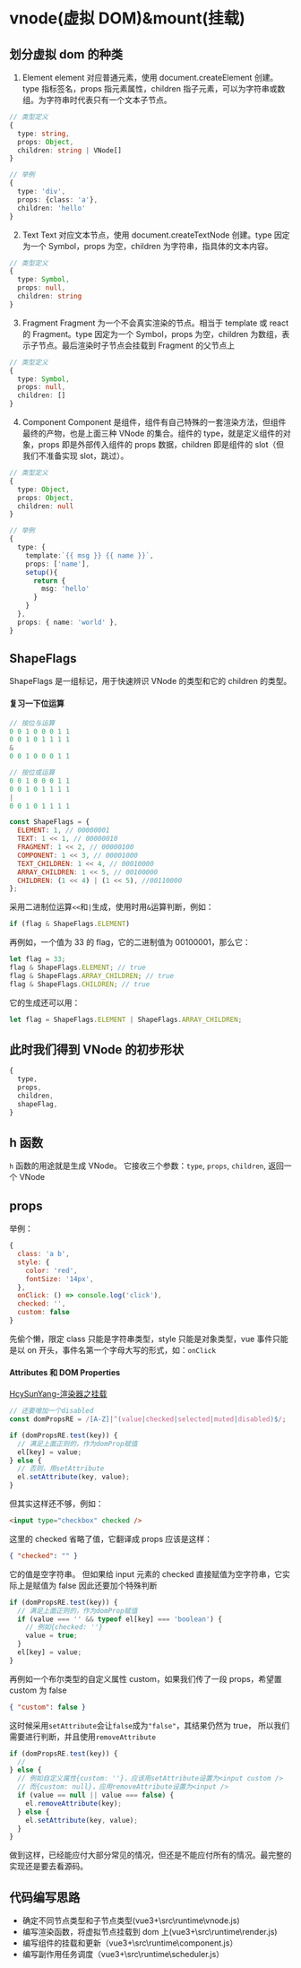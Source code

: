 # vnode(虚拟 DOM)&mount(挂载)

## 划分虚拟 dom 的种类

1. Element
   element 对应普通元素，使用 document.createElement 创建。type 指标签名，props 指元素属性，children 指子元素，可以为字符串或数组。为字符串时代表只有一个文本子节点。

```typescript
// 类型定义
{
  type: string,
  props: Object,
  children: string | VNode[]
}

// 举例
{
  type: 'div',
  props: {class: 'a'},
  children: 'hello'
}
```

2. Text
   Text 对应文本节点，使用 document.createTextNode 创建。type 因定为一个 Symbol，props 为空，children 为字符串，指具体的文本内容。

```typescript
// 类型定义
{
  type: Symbol,
  props: null,
  children: string
}

```

3. Fragment
   Fragment 为一个不会真实渲染的节点。相当于 template 或 react 的 Fragment。type 因定为一个 Symbol，props 为空，children 为数组，表示子节点。最后渲染时子节点会挂载到 Fragment 的父节点上

```typescript
// 类型定义
{
  type: Symbol,
  props: null,
  children: []
}

```

4. Component
   Component 是组件，组件有自己特殊的一套渲染方法，但组件最终的产物，也是上面三种 VNode 的集合。组件的 type，就是定义组件的对象，props 即是外部传入组件的 props 数据，children 即是组件的 slot（但我们不准备实现 slot，跳过）。

```typescript
// 类型定义
{
  type: Object,
  props: Object,
  children: null
}

// 举例
{
  type: {
    template:`{{ msg }} {{ name }}`,
    props: ['name'],
    setup(){
      return {
        msg: 'hello'
      }
    }
  },
  props: { name: 'world' },
}
```

## ShapeFlags

ShapeFlags 是一组标记，用于快速辨识 VNode 的类型和它的 children 的类型。

#### 复习一下位运算

```javascript
// 按位与运算
0 0 1 0 0 0 1 1
0 0 1 0 1 1 1 1
&
0 0 1 0 0 0 1 1

// 按位或运算
0 0 1 0 0 0 1 1
0 0 1 0 1 1 1 1
|
0 0 1 0 1 1 1 1
```

```javascript
const ShapeFlags = {
  ELEMENT: 1, // 00000001
  TEXT: 1 << 1, // 00000010
  FRAGMENT: 1 << 2, // 00000100
  COMPONENT: 1 << 3, // 00001000
  TEXT_CHILDREN: 1 << 4, // 00010000
  ARRAY_CHILDREN: 1 << 5, // 00100000
  CHILDREN: (1 << 4) | (1 << 5), //00110000
};
```

采用二进制位运算`<<`和`|`生成，使用时用`&`运算判断，例如：

```javascript
if (flag & ShapeFlags.ELEMENT)
```

再例如，一个值为 33 的 flag，它的二进制值为 00100001，那么它：

```javascript
let flag = 33;
flag & ShapeFlags.ELEMENT; // true
flag & ShapeFlags.ARRAY_CHILDREN; // true
flag & ShapeFlags.CHILDREN; // true
```

它的生成还可以用：

```javascript
let flag = ShapeFlags.ELEMENT | ShapeFlags.ARRAY_CHILDREN;
```

## 此时我们得到 VNode 的初步形状

```javascript
{
  type,
  props,
  children,
  shapeFlag,
}
```

## h 函数

`h` 函数的用途就是生成 VNode。
它接收三个参数：`type`, `props`, `children`, 返回一个 VNode

## props

举例：

```javascript
{
  class: 'a b',
  style: {
    color: 'red',
    fontSize: '14px',
  },
  onClick: () => console.log('click'),
  checked: '',
  custom: false
}
```

先偷个懒，限定 class 只能是字符串类型，style 只能是对象类型，vue 事件只能是以 on 开头，事件名第一个字母大写的形式，如：`onClick`

#### Attributes 和 DOM Properties

[HcySunYang-渲染器之挂载](http://hcysun.me/vue-design/zh/renderer.html#attributes-%E5%92%8C-dom-properties)

```javascript
// 还要增加一个disabled
const domPropsRE = /[A-Z]|^(value|checked|selected|muted|disabled)$/;

if (domPropsRE.test(key)) {
  // 满足上面正则的，作为domProp赋值
  el[key] = value;
} else {
  // 否则，用setAttribute
  el.setAttribute(key, value);
}
```

但其实这样还不够，例如：

```html
<input type="checkbox" checked />
```

这里的 checked 省略了值，它翻译成 props 应该是这样：

```json
{ "checked": "" }
```

它的值是空字符串。
但如果给 input 元素的 checked 直接赋值为空字符串，它实际上是赋值为 false
因此还要加个特殊判断

```javascript
if (domPropsRE.test(key)) {
  // 满足上面正则的，作为domProp赋值
  if (value === '' && typeof el[key] === 'boolean') {
    // 例如{checked: ''}
    value = true;
  }
  el[key] = value;
}
```

再例如一个布尔类型的自定义属性 custom，如果我们传了一段 props，希望置 custom 为 false

```json
{ "custom": false }
```

这时候采用`setAttribute`会让`false`成为`"false"`，其结果仍然为 true，
所以我们需要进行判断，并且使用`removeAttribute`

```javascript
if (domPropsRE.test(key)) {
  //
} else {
  // 例如自定义属性{custom: ''}，应该用setAttribute设置为<input custom />
  // 而{custom: null}，应用removeAttribute设置为<input />
  if (value == null || value === false) {
    el.removeAttribute(key);
  } else {
    el.setAttribute(key, value);
  }
}
```

做到这样，已经能应付大部分常见的情况，但还是不能应付所有的情况。最完整的实现还是要去看源码。

## 代码编写思路

- 确定不同节点类型和子节点类型(vue3+\src\runtime\vnode.js)
- 编写渲染函数，将虚拟节点挂载到 dom 上(vue3+\src\runtime\render.js)
- 编写组件的挂载和更新（vue3+\src\runtime\component.js）
- 编写副作用任务调度（vue3+\src\runtime\scheduler.js）
